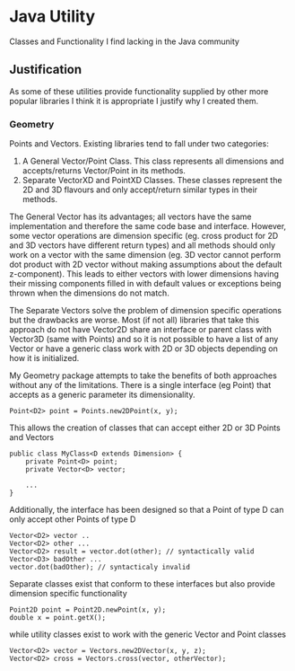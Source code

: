 <h1>Java Utility</h1>
Classes and Functionality I find lacking in the Java community

<h2>Justification</h2>
As some of these utilities provide functionality supplied by other more popular libraries
I think it is appropriate I justify why I created them.

<h3>Geometry</h3>
Points and Vectors. Existing libraries tend to fall under two categories:
<ol>
    <li> A General Vector/Point Class. This class represents all dimensions and accepts/returns Vector/Point in its methods. </li>
    <li> Separate VectorXD and PointXD Classes. These classes represent the 2D and 3D flavours and only accept/return similar types in their methods.</li>
</ol>

The General Vector has its advantages; all vectors have the same implementation and therefore the same code base and interface. However, some vector operations
are dimension specific (eg. cross product for 2D and 3D vectors have different return types) and all methods should only work on a vector with the same dimension (eg. 3D vector cannot perform dot product with 2D vector without making assumptions about the default z-component). This leads to either vectors with lower dimensions having their missing components filled in with default values or exceptions being thrown when the dimensions do not match.

The Separate Vectors solve the problem of dimension specific operations but the drawbacks are worse. Most (if not all) libraries that take this approach do not have Vector2D share an interface or parent class with Vector3D (same with Points) and so it is not possible to have a list of any Vector or have a generic class work with 2D or 3D objects depending on how it is initialized.

My Geometry package attempts to take the benefits of both approaches without any of the limitations. There is a single interface (eg Point) that accepts as a generic parameter its dimensionality.

	Point<D2> point = Points.new2DPoint(x, y);

This allows the creation of classes that can accept either 2D or 3D Points and Vectors

	public class MyClass<D extends Dimension> {
		private Point<D> point;
		private Vector<D> vector;

		...
	}
        
 
Additionally, the interface has been designed so that a Point of type D can only accept other Points of type D

	Vector<D2> vector ..
	Vector<D2> other ...
	Vector<D2> result = vector.dot(other); // syntactically valid
	Vector<D3> badOther ...
	vector.dot(badOther); // syntacticaly invalid
        

Separate classes exist that conform to these interfaces but also provide dimension specific functionality
	
	Point2D point = Point2D.newPoint(x, y);
	double x = point.getX();

while utility classes exist to work with the generic Vector and Point classes

	Vector<D2> vector = Vectors.new2DVector(x, y, z);
	Vector<D2> cross = Vectors.cross(vector, otherVector);
